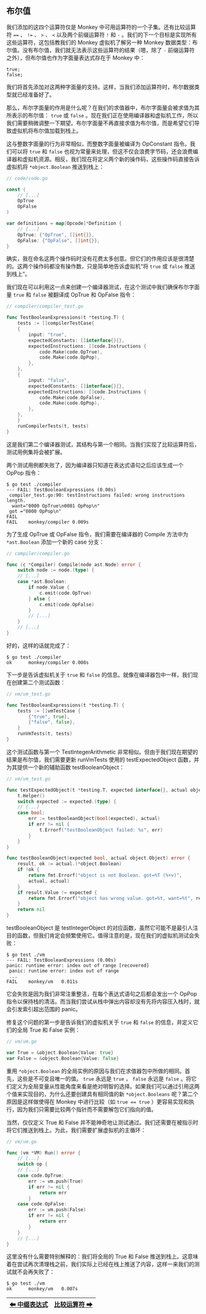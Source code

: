 ## 布尔值

我们添加的这四个运算符仅是 Monkey 中可用运算符的一个子集。还有比较运算符 `==` 、 `!=` 、 `>` 、 `<` 以及两个前缀运算符 `!` 和 `-` 。我们的下一个目标是实现所有这些运算符，这包括教我们的 Monkey 虚拟机了解另一种 Monkey 数据类型：布尔值。没有布尔值，我们就无法表示这些运算符的结果（嗯，除了 `-` 前缀运算符之外），但布尔值也作为字面量表达式存在于 Monkey 中：

```
true;
false;
```

我们将首先添加对这两种字面量的支持。这样，当我们添加运算符时，布尔数据类型就已经准备好了。

那么，布尔字面量的作用是什么呢？在我们的求值器中，布尔字面量会被求值为其所表示的布尔值： `true` 或 `false` 。现在我们正在使用编译器和虚拟机工作，所以我们需要稍微调整一下期望。布尔字面量不再直接求值为布尔值，而是希望它们导致虚拟机将布尔值加载到栈上。

这与整数字面量的行为非常相似，而整数字面量被编译为 OpConstant 指令。我们可以将 `true` 和 `false` 也视为常量来处理，但这不仅会浪费字节码，还会浪费编译器和虚拟机资源。相反，我们现在将定义两个新的操作码，这些操作码直接告诉虚拟机将 `*object.Boolean` 推送到栈上：

```Go
// code/code.go

const (
    // [...]
    OpTrue
    OpFalse
)

var definitions = map[Opcode]*Definition {
    // [...]
    OpTrue: {"OpTrue", []int{}},
    OpFalse: {"OpFalse", []int{}},
}
```

确实，我在命名这两个操作码时没有花费太多创意。但它们的作用应该是很清楚的。这两个操作码都没有操作数，只是简单地告诉虚拟机“将 `true` 或 `false` 推送到栈上”。

我们现在可以利用这一点来创建一个编译器测试，在这个测试中我们确保布尔字面量 `true` 和 `false` 被翻译成 OpTrue 和 OpFalse 指令：

```Go
// compiler/compiler_test.go

func TestBooleanExpressions(t *testing.T) {
    tests := []compilerTestCase{
    {
        input: "true",
        expectedConstants: []interface{}{},
        expectedInstructions: []code.Instructions {
            code.Make(code.OpTrue),
            code.Make(code.OpPop),
        },
    },
    {
        input: "false",
        expectedConstants: []interface{}{},
        expectedInstructions: []code.Instructions {
            code.Make(code.OpFalse),
            code.Make(code.OpPop),
        },
    },
    }
    runCompilerTests(t, tests)
}
```

这是我们第二个编译器测试，其结构与第一个相同。当我们实现了比较运算符后，测试用例集将会被扩展。

两个测试用例都失败了，因为编译器只知道在表达式语句之后应该生成一个 OpPop 指令：

```
$ go test ./compiler
--- FAIL: TestBooleanExpressions (0.00s)
 compiler_test.go:90: testInstructions failed: wrong instructions length.
  want="0000 OpTrue\n0001 OpPop\n"
 got ="0000 OpPop\n"
FAIL
FAIL    monkey/compiler 0.009s
```

为了生成 OpTrue 或 OpFalse 指令，我们需要在编译器的 Compile 方法中为 `*ast.Boolean` 添加一个新的 case 分支：

```Go
// compiler/compiler.go

func (c *Compiler) Compile(node ast.Node) error {
    switch node := node.(type) {
    // [...]
    case *ast.Boolean:
        if node.Value {
            c.emit(code.OpTrue)
        } else {
            c.emit(code.OpFalse)
        }
        // [...]
    }
    // [...]
}
```

好的，这样的话就完成了：

```
$ go test ./compiler
ok      monkey/compiler 0.008s
```

下一步是告诉虚拟机关于 `true` 和 `false` 的信息。就像在编译器包中一样，我们现在创建第二个测试函数：

```Go
// vm/vm_test.go

func TestBooleanExpressions(t *testing.T) {
    tests := []vmTestCase {
        {"true", true},
        {"false", false},
    }
    runVmTests(t, tests)
}
```

这个测试函数与第一个 TestIntegerArithmetic 非常相似。但由于我们现在期望的结果是布尔值，我们需要更新 runVmTests 使用的 testExpectedObject 函数，并为其提供一个新的辅助函数 testBooleanObject：

```Go
// vm/vm_test.go

func testExpectedObject(t *testing.T, expected interface{}, actual object.Object) {
    t.Helper()
    switch expected := expected.(type) {
    // [...]
    case bool:
        err := testBooleanObject(bool(expected), actual)
        if err != nil {
            t.Errorf("testBooleanObject failed: %s", err)
        }
    }
}

func testBooleanObject(expected bool, actual object.Object) error {
    result, ok := actual.(*object.Boolean)
    if !ok {
        return fmt.Errorf("object is not Boolean. got=%T (%+v)",
        actual, actual)
    }
    if result.Value != expected {
        return fmt.Errorf("object has wrong value. got=%t, want=%t", result.Value, expected)
    }
    return nil
}
```

testBooleanObject 是 testIntegerObject 的对应函数，虽然它可能不是最引人注目的函数，但我们肯定会频繁使用它。值得注意的是，现在我们的虚拟机测试会失败：

```
$ go test ./vm
--- FAIL: TestBooleanExpressions (0.00s)
panic: runtime error: index out of range [recovered]
 panic: runtime error: index out of range
 ...
FAIL    monkey/vm   0.011s
```

它会失败是因为我们非常注重整洁，在每个表达式语句之后都会发出一个 OpPop 指令以保持栈的清洁。而当我们尝试从栈中弹出内容却没有先将内容压入栈时，就会引发索引超出范围的 panic。

修复这个问题的第一步是告诉我们的虚拟机关于 `true` 和 `false` 的信息，并定义它们的全局 True 和 False 实例：

```Go
// vm/vm.go

var True = &object.Boolean{Value: true}
var False = &object.Boolean{Value: false}
```

重用 `*object.Boolean` 的全局实例的原因与我们在求值器包中所做的相同。首先，这些是不可变且唯一的值。 `true` 永远是 `true` ， `false` 永远是 `false` 。将它们定义为全局变量从性能角度来看是绝对明智的选择。如果我们可以通过引用这两个值来实现目的，为什么还要创建具有相同值的新 `*object.Booleans` 呢？第二个原因是这样做使得在 Monkey 中进行比较（如 `true == true` ）更容易实现和执行，因为我们只需要比较两个指针而不需要解包它们指向的值。

当然，仅仅定义 True 和 False 并不能神奇地让测试通过。我们还需要在被指示时将它们推送到栈上。为此，我们需要扩展虚拟机的主循环：

```Go
// vm/vm.go

func (vm *VM) Run() error {
    // [...]
    switch op {
    // [...]
    case code.OpTrue:
        err := vm.push(True)
        if err != nil {
            return err
        }
    case code.OpFalse:
        err := vm.push(False)
        if err != nil {
            return err
        }
    }
    // [...]
}
```

这里没有什么需要特别解释的：我们将全局的 True 和 False 推送到栈上。这意味着在尝试再次清理栈之前，我们实际上已经在栈上推送了内容，这样一来我们的测试就不会再失败了：

```
$ go test ./vm
ok      monkey/vm   0.007s
```

|[⬅ 中缀表达式](./21中缀表达式.md)|[比较运算符 ➡](./23比较运算符.md)|
| --- | --- |
